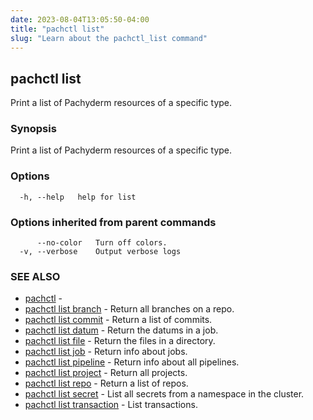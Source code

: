 ```yaml
---
date: 2023-08-04T13:05:50-04:00
title: "pachctl list"
slug: "Learn about the pachctl_list command"
---
```


## pachctl list

Print a list of Pachyderm resources of a specific type.

### Synopsis

Print a list of Pachyderm resources of a specific type.

### Options

```
  -h, --help   help for list
```

### Options inherited from parent commands

```
      --no-color   Turn off colors.
  -v, --verbose    Output verbose logs
```

### SEE ALSO

* [pachctl](/commands/pachctl/)	 - 
* [pachctl list branch](/commands/pachctl_list_branch/)	 - Return all branches on a repo.
* [pachctl list commit](/commands/pachctl_list_commit/)	 - Return a list of commits.
* [pachctl list datum](/commands/pachctl_list_datum/)	 - Return the datums in a job.
* [pachctl list file](/commands/pachctl_list_file/)	 - Return the files in a directory.
* [pachctl list job](/commands/pachctl_list_job/)	 - Return info about jobs.
* [pachctl list pipeline](/commands/pachctl_list_pipeline/)	 - Return info about all pipelines.
* [pachctl list project](/commands/pachctl_list_project/)	 - Return all projects.
* [pachctl list repo](/commands/pachctl_list_repo/)	 - Return a list of repos.
* [pachctl list secret](/commands/pachctl_list_secret/)	 - List all secrets from a namespace in the cluster.
* [pachctl list transaction](/commands/pachctl_list_transaction/)	 - List transactions.

